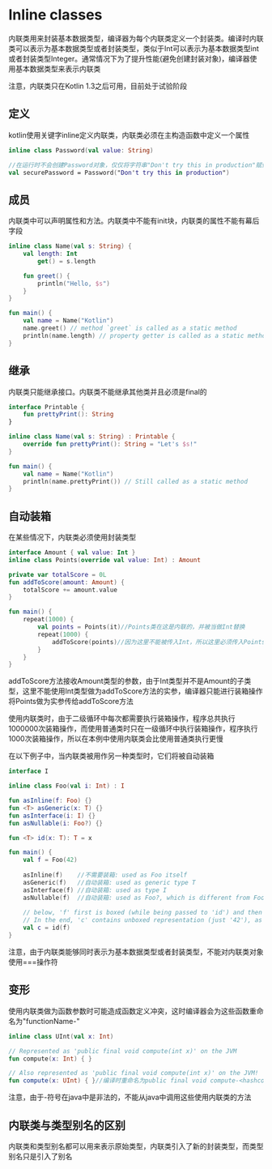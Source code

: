 # Inline classes
内联类用来封装基本数据类型，编译器为每个内联类定义一个封装类。编译时内联类可以表示为基本数据类型或者封装类型，类似于Int可以表示为基本数据类型int或者封装类型Integer。通常情况下为了提升性能(避免创建封装对象)，编译器使用基本数据类型来表示内联类

注意，内联类只在Kotlin 1.3之后可用，目前处于试验阶段

## 定义
kotlin使用关键字inline定义内联类，内联类必须在主构造函数中定义一个属性

```kotlin
inline class Password(val value: String)

//在运行时不会创建Password对象，仅仅将字符串"Don't try this in production"赋值给securePassword，避免了创建对象的开销
val securePassword = Password("Don't try this in production")
```

## 成员
内联类中可以声明属性和方法。内联类中不能有init块，内联类的属性不能有幕后字段

```kotlin
inline class Name(val s: String) {
    val length: Int
        get() = s.length

    fun greet() {
        println("Hello, $s")
    }
}    

fun main() {
    val name = Name("Kotlin")
    name.greet() // method `greet` is called as a static method
    println(name.length) // property getter is called as a static method
}
```

## 继承
内联类只能继承接口。内联类不能继承其他类并且必须是final的

```kotlin
interface Printable {
    fun prettyPrint(): String
}

inline class Name(val s: String) : Printable {
    override fun prettyPrint(): String = "Let's $s!"
}    

fun main() {
    val name = Name("Kotlin")
    println(name.prettyPrint()) // Still called as a static method
}
```

## 自动装箱
在某些情况下，内联类必须使用封装类型

```kotlin
interface Amount { val value: Int }
inline class Points(override val value: Int) : Amount

private var totalScore = 0L
fun addToScore(amount: Amount) {
    totalScore += amount.value
}

fun main() {
    repeat(1000) {
        val points = Points(it)//Points类在这是内联的，并被当做Int替换
        repeat(1000) {
            addToScore(points)//因为这里不能被传入Int，所以这里必须传入Points实例
        }
    }
}
```

addToScore方法接收Amount类型的参数，由于Int类型并不是Amount的子类型，这里不能使用Int类型做为addToScore方法的实参，编译器只能进行装箱操作将Points做为实参传给addToScore方法

使用内联类时，由于二级循环中每次都需要执行装箱操作，程序总共执行1000000次装箱操作，而使用普通类时只在一级循环中执行装箱操作，程序执行1000次装箱操作，所以在本例中使用内联类会比使用普通类执行更慢

在以下例子中，当内联类被用作另一种类型时，它们将被自动装箱

```kotlin
interface I

inline class Foo(val i: Int) : I

fun asInline(f: Foo) {}
fun <T> asGeneric(x: T) {}
fun asInterface(i: I) {}
fun asNullable(i: Foo?) {}

fun <T> id(x: T): T = x

fun main() {
    val f = Foo(42) 
    
    asInline(f)    //不需要装箱: used as Foo itself
    asGeneric(f)   //自动装箱: used as generic type T
    asInterface(f) //自动装箱: used as type I
    asNullable(f)  //自动装箱: used as Foo?, which is different from Foo
    
    // below, 'f' first is boxed (while being passed to 'id') and then unboxed (when returned from 'id') 
    // In the end, 'c' contains unboxed representation (just '42'), as 'f' 
    val c = id(f)  
}
```

注意，由于内联类能够同时表示为基本数据类型或者封装类型，不能对内联类对象使用===操作符

## 变形
使用内联类做为函数参数时可能造成函数定义冲突，这时编译器会为这些函数重命名为"functionName-<hashcode>"

```kotlin
inline class UInt(val x: Int)

// Represented as 'public final void compute(int x)' on the JVM
fun compute(x: Int) { }

// Also represented as 'public final void compute(int x)' on the JVM!
fun compute(x: UInt) { }//编译时重命名为public final void compute-<hashcode>(int x)
```

注意，由于-符号在java中是非法的，不能从java中调用这些使用内联类的方法

## 内联类与类型别名的区别
内联类和类型别名都可以用来表示原始类型，内联类引入了新的封装类型，而类型别名只是引入了别名



